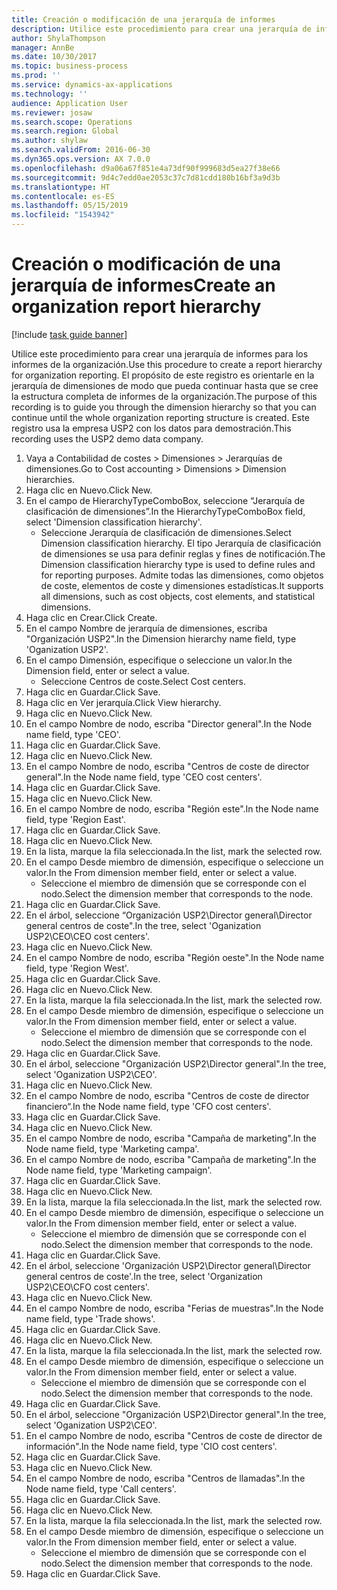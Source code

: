 ```yaml
---
title: Creación o modificación de una jerarquía de informes
description: Utilice este procedimiento para crear una jerarquía de informes para los informes de la organización.
author: ShylaThompson
manager: AnnBe
ms.date: 10/30/2017
ms.topic: business-process
ms.prod: ''
ms.service: dynamics-ax-applications
ms.technology: ''
audience: Application User
ms.reviewer: josaw
ms.search.scope: Operations
ms.search.region: Global
ms.author: shylaw
ms.search.validFrom: 2016-06-30
ms.dyn365.ops.version: AX 7.0.0
ms.openlocfilehash: d9a06a67f851e4a73df90f999683d5ea27f38e66
ms.sourcegitcommit: 9d4c7edd0ae2053c37c7d81cdd180b16bf3a9d3b
ms.translationtype: HT
ms.contentlocale: es-ES
ms.lasthandoff: 05/15/2019
ms.locfileid: "1543942"
---
```

# <a name="create-an-organization-report-hierarchy"></a><span data-ttu-id="9b018-103">Creación o modificación de una jerarquía de informes</span><span class="sxs-lookup"><span data-stu-id="9b018-103">Create an organization report hierarchy</span></span>

[!include [task guide banner](../../includes/task-guide-banner.md)]

<span data-ttu-id="9b018-104">Utilice este procedimiento para crear una jerarquía de informes para los informes de la organización.</span><span class="sxs-lookup"><span data-stu-id="9b018-104">Use this procedure to create a report hierarchy for organization reporting.</span></span> <span data-ttu-id="9b018-105">El propósito de este registro es orientarle en la jerarquía de dimensiones de modo que pueda continuar hasta que se cree la estructura completa de informes de la organización.</span><span class="sxs-lookup"><span data-stu-id="9b018-105">The purpose of this recording is to guide you through the dimension hierarchy so that you can continue until the whole organization reporting structure is created.</span></span> <span data-ttu-id="9b018-106">Este registro usa la empresa USP2 con los datos para demostración.</span><span class="sxs-lookup"><span data-stu-id="9b018-106">This recording uses the USP2 demo data company.</span></span>

1. <span data-ttu-id="9b018-107">Vaya a Contabilidad de costes > Dimensiones > Jerarquías de dimensiones.</span><span class="sxs-lookup"><span data-stu-id="9b018-107">Go to Cost accounting > Dimensions > Dimension hierarchies.</span></span>
2. <span data-ttu-id="9b018-108">Haga clic en Nuevo.</span><span class="sxs-lookup"><span data-stu-id="9b018-108">Click New.</span></span>
3. <span data-ttu-id="9b018-109">En el campo de HierarchyTypeComboBox, seleccione “Jerarquía de clasificación de dimensiones”.</span><span class="sxs-lookup"><span data-stu-id="9b018-109">In the HierarchyTypeComboBox field, select 'Dimension classification hierarchy'.</span></span>
    * <span data-ttu-id="9b018-110">Seleccione Jerarquía de clasificación de dimensiones.</span><span class="sxs-lookup"><span data-stu-id="9b018-110">Select Dimension classification hierarchy.</span></span> <span data-ttu-id="9b018-111">El tipo Jerarquía de clasificación de dimensiones se usa para definir reglas y fines de notificación.</span><span class="sxs-lookup"><span data-stu-id="9b018-111">The Dimension classification hierarchy type is used to define rules and for reporting purposes.</span></span> <span data-ttu-id="9b018-112">Admite todas las dimensiones, como objetos de coste, elementos de coste y dimensiones estadísticas.</span><span class="sxs-lookup"><span data-stu-id="9b018-112">It supports all dimensions, such as cost objects, cost elements, and statistical dimensions.</span></span>  
4. <span data-ttu-id="9b018-113">Haga clic en Crear.</span><span class="sxs-lookup"><span data-stu-id="9b018-113">Click Create.</span></span>
5. <span data-ttu-id="9b018-114">En el campo Nombre de jerarquía de dimensiones, escriba "Organización USP2".</span><span class="sxs-lookup"><span data-stu-id="9b018-114">In the Dimension hierarchy name field, type 'Oganization USP2'.</span></span>
6. <span data-ttu-id="9b018-115">En el campo Dimensión, especifique o seleccione un valor.</span><span class="sxs-lookup"><span data-stu-id="9b018-115">In the Dimension field, enter or select a value.</span></span>
    * <span data-ttu-id="9b018-116">Seleccione Centros de coste.</span><span class="sxs-lookup"><span data-stu-id="9b018-116">Select Cost centers.</span></span>  
7. <span data-ttu-id="9b018-117">Haga clic en Guardar.</span><span class="sxs-lookup"><span data-stu-id="9b018-117">Click Save.</span></span>
8. <span data-ttu-id="9b018-118">Haga clic en Ver jerarquía.</span><span class="sxs-lookup"><span data-stu-id="9b018-118">Click View hierarchy.</span></span>
9. <span data-ttu-id="9b018-119">Haga clic en Nuevo.</span><span class="sxs-lookup"><span data-stu-id="9b018-119">Click New.</span></span>
10. <span data-ttu-id="9b018-120">En el campo Nombre de nodo, escriba "Director general".</span><span class="sxs-lookup"><span data-stu-id="9b018-120">In the Node name field, type 'CEO'.</span></span>
11. <span data-ttu-id="9b018-121">Haga clic en Guardar.</span><span class="sxs-lookup"><span data-stu-id="9b018-121">Click Save.</span></span>
12. <span data-ttu-id="9b018-122">Haga clic en Nuevo.</span><span class="sxs-lookup"><span data-stu-id="9b018-122">Click New.</span></span>
13. <span data-ttu-id="9b018-123">En el campo Nombre de nodo, escriba "Centros de coste de director general".</span><span class="sxs-lookup"><span data-stu-id="9b018-123">In the Node name field, type 'CEO cost centers'.</span></span>
14. <span data-ttu-id="9b018-124">Haga clic en Guardar.</span><span class="sxs-lookup"><span data-stu-id="9b018-124">Click Save.</span></span>
15. <span data-ttu-id="9b018-125">Haga clic en Nuevo.</span><span class="sxs-lookup"><span data-stu-id="9b018-125">Click New.</span></span>
16. <span data-ttu-id="9b018-126">En el campo Nombre de nodo, escriba "Región este".</span><span class="sxs-lookup"><span data-stu-id="9b018-126">In the Node name field, type 'Region East'.</span></span>
17. <span data-ttu-id="9b018-127">Haga clic en Guardar.</span><span class="sxs-lookup"><span data-stu-id="9b018-127">Click Save.</span></span>
18. <span data-ttu-id="9b018-128">Haga clic en Nuevo.</span><span class="sxs-lookup"><span data-stu-id="9b018-128">Click New.</span></span>
19. <span data-ttu-id="9b018-129">En la lista, marque la fila seleccionada.</span><span class="sxs-lookup"><span data-stu-id="9b018-129">In the list, mark the selected row.</span></span>
20. <span data-ttu-id="9b018-130">En el campo Desde miembro de dimensión, especifique o seleccione un valor.</span><span class="sxs-lookup"><span data-stu-id="9b018-130">In the From dimension member field, enter or select a value.</span></span>
    * <span data-ttu-id="9b018-131">Seleccione el miembro de dimensión que se corresponde con el nodo.</span><span class="sxs-lookup"><span data-stu-id="9b018-131">Select the dimension member that corresponds to the node.</span></span>  
21. <span data-ttu-id="9b018-132">Haga clic en Guardar.</span><span class="sxs-lookup"><span data-stu-id="9b018-132">Click Save.</span></span>
22. <span data-ttu-id="9b018-133">En el árbol, seleccione “Organización USP2\Director general\Director general centros de coste".</span><span class="sxs-lookup"><span data-stu-id="9b018-133">In the tree, select 'Oganization USP2\CEO\CEO cost centers'.</span></span>
23. <span data-ttu-id="9b018-134">Haga clic en Nuevo.</span><span class="sxs-lookup"><span data-stu-id="9b018-134">Click New.</span></span>
24. <span data-ttu-id="9b018-135">En el campo Nombre de nodo, escriba "Región oeste".</span><span class="sxs-lookup"><span data-stu-id="9b018-135">In the Node name field, type 'Region West'.</span></span>
25. <span data-ttu-id="9b018-136">Haga clic en Guardar.</span><span class="sxs-lookup"><span data-stu-id="9b018-136">Click Save.</span></span>
26. <span data-ttu-id="9b018-137">Haga clic en Nuevo.</span><span class="sxs-lookup"><span data-stu-id="9b018-137">Click New.</span></span>
27. <span data-ttu-id="9b018-138">En la lista, marque la fila seleccionada.</span><span class="sxs-lookup"><span data-stu-id="9b018-138">In the list, mark the selected row.</span></span>
28. <span data-ttu-id="9b018-139">En el campo Desde miembro de dimensión, especifique o seleccione un valor.</span><span class="sxs-lookup"><span data-stu-id="9b018-139">In the From dimension member field, enter or select a value.</span></span>
    * <span data-ttu-id="9b018-140">Seleccione el miembro de dimensión que se corresponde con el nodo.</span><span class="sxs-lookup"><span data-stu-id="9b018-140">Select the dimension member that corresponds to the node.</span></span>  
29. <span data-ttu-id="9b018-141">Haga clic en Guardar.</span><span class="sxs-lookup"><span data-stu-id="9b018-141">Click Save.</span></span>
30. <span data-ttu-id="9b018-142">En el árbol, seleccione "Organización USP2\Director general".</span><span class="sxs-lookup"><span data-stu-id="9b018-142">In the tree, select 'Oganization USP2\CEO'.</span></span>
31. <span data-ttu-id="9b018-143">Haga clic en Nuevo.</span><span class="sxs-lookup"><span data-stu-id="9b018-143">Click New.</span></span>
32. <span data-ttu-id="9b018-144">En el campo Nombre de nodo, escriba "Centros de coste de director financiero“.</span><span class="sxs-lookup"><span data-stu-id="9b018-144">In the Node name field, type 'CFO cost centers'.</span></span>
33. <span data-ttu-id="9b018-145">Haga clic en Guardar.</span><span class="sxs-lookup"><span data-stu-id="9b018-145">Click Save.</span></span>
34. <span data-ttu-id="9b018-146">Haga clic en Nuevo.</span><span class="sxs-lookup"><span data-stu-id="9b018-146">Click New.</span></span>
35. <span data-ttu-id="9b018-147">En el campo Nombre de nodo, escriba "Campaña de marketing".</span><span class="sxs-lookup"><span data-stu-id="9b018-147">In the Node name field, type 'Marketing campa'.</span></span>
36. <span data-ttu-id="9b018-148">En el campo Nombre de nodo, escriba "Campaña de marketing".</span><span class="sxs-lookup"><span data-stu-id="9b018-148">In the Node name field, type 'Marketing campaign'.</span></span>
37. <span data-ttu-id="9b018-149">Haga clic en Guardar.</span><span class="sxs-lookup"><span data-stu-id="9b018-149">Click Save.</span></span>
38. <span data-ttu-id="9b018-150">Haga clic en Nuevo.</span><span class="sxs-lookup"><span data-stu-id="9b018-150">Click New.</span></span>
39. <span data-ttu-id="9b018-151">En la lista, marque la fila seleccionada.</span><span class="sxs-lookup"><span data-stu-id="9b018-151">In the list, mark the selected row.</span></span>
40. <span data-ttu-id="9b018-152">En el campo Desde miembro de dimensión, especifique o seleccione un valor.</span><span class="sxs-lookup"><span data-stu-id="9b018-152">In the From dimension member field, enter or select a value.</span></span>
    * <span data-ttu-id="9b018-153">Seleccione el miembro de dimensión que se corresponde con el nodo.</span><span class="sxs-lookup"><span data-stu-id="9b018-153">Select the dimension member that corresponds to the node.</span></span>  
41. <span data-ttu-id="9b018-154">Haga clic en Guardar.</span><span class="sxs-lookup"><span data-stu-id="9b018-154">Click Save.</span></span>
42. <span data-ttu-id="9b018-155">En el árbol, seleccione 'Organización USP2\Director general\Director general centros de coste'.</span><span class="sxs-lookup"><span data-stu-id="9b018-155">In the tree, select 'Organization USP2\CEO\CFO cost centers'.</span></span>
43. <span data-ttu-id="9b018-156">Haga clic en Nuevo.</span><span class="sxs-lookup"><span data-stu-id="9b018-156">Click New.</span></span>
44. <span data-ttu-id="9b018-157">En el campo Nombre de nodo, escriba "Ferias de muestras".</span><span class="sxs-lookup"><span data-stu-id="9b018-157">In the Node name field, type 'Trade shows'.</span></span>
45. <span data-ttu-id="9b018-158">Haga clic en Guardar.</span><span class="sxs-lookup"><span data-stu-id="9b018-158">Click Save.</span></span>
46. <span data-ttu-id="9b018-159">Haga clic en Nuevo.</span><span class="sxs-lookup"><span data-stu-id="9b018-159">Click New.</span></span>
47. <span data-ttu-id="9b018-160">En la lista, marque la fila seleccionada.</span><span class="sxs-lookup"><span data-stu-id="9b018-160">In the list, mark the selected row.</span></span>
48. <span data-ttu-id="9b018-161">En el campo Desde miembro de dimensión, especifique o seleccione un valor.</span><span class="sxs-lookup"><span data-stu-id="9b018-161">In the From dimension member field, enter or select a value.</span></span>
    * <span data-ttu-id="9b018-162">Seleccione el miembro de dimensión que se corresponde con el nodo.</span><span class="sxs-lookup"><span data-stu-id="9b018-162">Select the dimension member that corresponds to the node.</span></span>  
49. <span data-ttu-id="9b018-163">Haga clic en Guardar.</span><span class="sxs-lookup"><span data-stu-id="9b018-163">Click Save.</span></span>
50. <span data-ttu-id="9b018-164">En el árbol, seleccione "Organización USP2\Director general".</span><span class="sxs-lookup"><span data-stu-id="9b018-164">In the tree, select 'Oganization USP2\CEO'.</span></span>
51. <span data-ttu-id="9b018-165">En el campo Nombre de nodo, escriba "Centros de coste de director de información".</span><span class="sxs-lookup"><span data-stu-id="9b018-165">In the Node name field, type 'CIO cost centers'.</span></span>
52. <span data-ttu-id="9b018-166">Haga clic en Guardar.</span><span class="sxs-lookup"><span data-stu-id="9b018-166">Click Save.</span></span>
53. <span data-ttu-id="9b018-167">Haga clic en Nuevo.</span><span class="sxs-lookup"><span data-stu-id="9b018-167">Click New.</span></span>
54. <span data-ttu-id="9b018-168">En el campo Nombre de nodo, escriba "Centros de llamadas".</span><span class="sxs-lookup"><span data-stu-id="9b018-168">In the Node name field, type 'Call centers'.</span></span>
55. <span data-ttu-id="9b018-169">Haga clic en Guardar.</span><span class="sxs-lookup"><span data-stu-id="9b018-169">Click Save.</span></span>
56. <span data-ttu-id="9b018-170">Haga clic en Nuevo.</span><span class="sxs-lookup"><span data-stu-id="9b018-170">Click New.</span></span>
57. <span data-ttu-id="9b018-171">En la lista, marque la fila seleccionada.</span><span class="sxs-lookup"><span data-stu-id="9b018-171">In the list, mark the selected row.</span></span>
58. <span data-ttu-id="9b018-172">En el campo Desde miembro de dimensión, especifique o seleccione un valor.</span><span class="sxs-lookup"><span data-stu-id="9b018-172">In the From dimension member field, enter or select a value.</span></span>
    * <span data-ttu-id="9b018-173">Seleccione el miembro de dimensión que se corresponde con el nodo.</span><span class="sxs-lookup"><span data-stu-id="9b018-173">Select the dimension member that corresponds to the node.</span></span>  
59. <span data-ttu-id="9b018-174">Haga clic en Guardar.</span><span class="sxs-lookup"><span data-stu-id="9b018-174">Click Save.</span></span>

